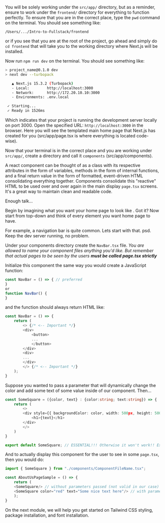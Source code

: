 
You will be solely working under the `src/app/` directory, but as a reminder, ensure to work under the `frontend/` directory for everything to function perfectly. To ensure that you are in the correct place, type the `pwd` command on the terminal. You should see something like:
```
/Users/.../Intro-to-Fullstack/frontend
```
or if you see that you are at the root of the project, go ahead and simply do `cd frontend` that will take you to the working directory where Next.js will be installed.

Now run `npm run dev` on the terminal. You should see something like:

```bash
> project_name@0.1.0 dev
> next dev --turbopack

   ▲ Next.js 15.3.2 (Turbopack)
   - Local:        http://localhost:3000
   - Network:      http://172.20.10.10:3000
   - Environments: .env.local

 ✓ Starting...
 ✓ Ready in 1526ms
```
Which indicates that your project is running the development server locally on port 3000.
Open the specified URL: `http://localhost:3000` in the browser. Here you will see the templated main home page that Next.js has created for you (src/app/page.tsx is where everything is located code-wise).

Now that your terminal is in the correct place and you are working under `src/app/`, create a directory and call it `components` (src/app/components).

A react component can be thought of as a class with its respective attributes in the form of variables, methods in the form of internal functions, and a final return value in the form of formatted, event-driven HTML consolidating everything together.
Components consolidate this "reactive" HTML to be used over and over again in the main display `page.tsx` screens. It's a great way to maintain clean and readable code.

Enough talk...

Begin by imagining what you want your home page to look like .
Got it?
Now start from top-down and think of every element you want home page to have.

For example, a navigation bar is quite common.
Lets start with that.
psd. Keep the dev server running, no problem.

Under your components directory create the `NavBar.tsx` file. *You are allowed to name your component files anything you'd like. But remember that actual pages to be seen by the users **must be called page.tsx strictly***

Initialize this component the same way you would create a JavaScript function:

```ts
const NavBar = () => { // preferred
}
or
function NavBar() {
}
```
and the function should always return HTML like:
```ts
const NavBar = () => {
    return (
        <> {/* <-- Important */}
        <div>
            <button>
            ...
            </button>
        </div>
        <div>
        ...
        </div>
        </> {/* <-- Important */}
    );
}
```

Suppose you wanted to pass a parameter that will dynamically change the color and add some text of some value inside of our component. Then...

```ts
const SomeSquare = ({color, text} : {color:string; text:string}) => {
    return (
        <>
        <div style={{ backgroundColor: color, width: 500px, height: 500px}}>
            <h1>{text}</h1>
        </div>
        </>
    )
}

export default SomeSquare; // ESSENTIAL!!! Otherwise it won't work!! Exporting our main component.
```
And to actually display this component for the user to see in some `page.tsx`, then you would do:
```ts
import { SomeSquare } from "./components/ComponentFileName.tsx"; 

const AboutUsPageSample = () => {
    return (
    <SomeSquare/> // without parameters passed (not valid in our case)
    <SomeSquare color="red" text="Some nice text here"/> // with parameters
    );
}
```

On the next module, we will help you get started on Tailwind CSS styling, package installation, and font installation.